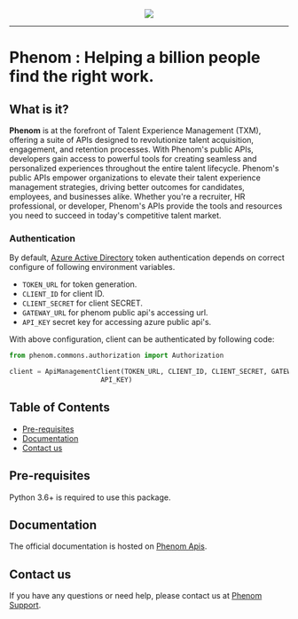 <div align="center">
  <img src="https://cdn.phenompeople.com/CareerConnectResources/PMCNUS/images/1675854791014_Phenom_Lockup_RGB_Black-1658753087938.png"><br>
</div>

-----------------

# Phenom : Helping a billion people find the right work.


## What is it?

**Phenom** is at the forefront of Talent Experience Management (TXM), offering a suite of APIs designed to revolutionize talent acquisition, engagement, and retention processes. With Phenom's public APIs, developers gain access to powerful tools for creating seamless and personalized experiences throughout the entire talent lifecycle.
Phenom's public APIs empower organizations to elevate their talent experience management strategies, driving better outcomes for candidates, employees, and businesses alike. Whether you're a recruiter, HR professional, or developer, Phenom's APIs provide the tools and resources you need to succeed in today's competitive talent market.

### Authentication

By default, [Azure Active Directory](https://aka.ms/awps/aad) token authentication depends on correct configure of following environment variables.

- `TOKEN_URL` for token generation.
- `CLIENT_ID` for client ID.
- `CLIENT_SECRET` for client SECRET.
- `GATEWAY_URL` for phenom public api's accessing url.
- `API_KEY` secret key for accessing azure public api's.

With above configuration, client can be authenticated by following code:

```python
from phenom.commons.authorization import Authorization

client = ApiManagementClient(TOKEN_URL, CLIENT_ID, CLIENT_SECRET, GATEWAY_URL,
                       API_KEY)
```

## Table of Contents

- [Pre-requisites](#pre-requisites)
- [Documentation](#documentation)
- [Contact us](#contact-us)

## Pre-requisites
Python 3.6+ is required to use this package.

## Documentation
The official documentation is hosted on [Phenom Apis](https://developer.phenom.com/).

## Contact us
If you have any questions or need help, please contact us at [Phenom Support](https://developer.phenom.com/ContactUs/).

